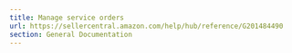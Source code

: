 ```yaml
---
title: Manage service orders
url: https://sellercentral.amazon.com/help/hub/reference/G201484490
section: General Documentation
---
```




